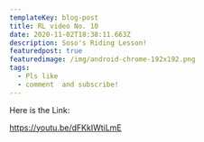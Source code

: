 ```yaml
---
templateKey: blog-post
title: RL video No. 10
date: 2020-11-02T18:38:11.663Z
description: Soso's Riding Lesson!
featuredpost: true
featuredimage: /img/android-chrome-192x192.png
tags:
  - Pls like
  - comment  and subscribe!
---
```

Here is the Link:

https://youtu.be/dFKkIWtiLmE
